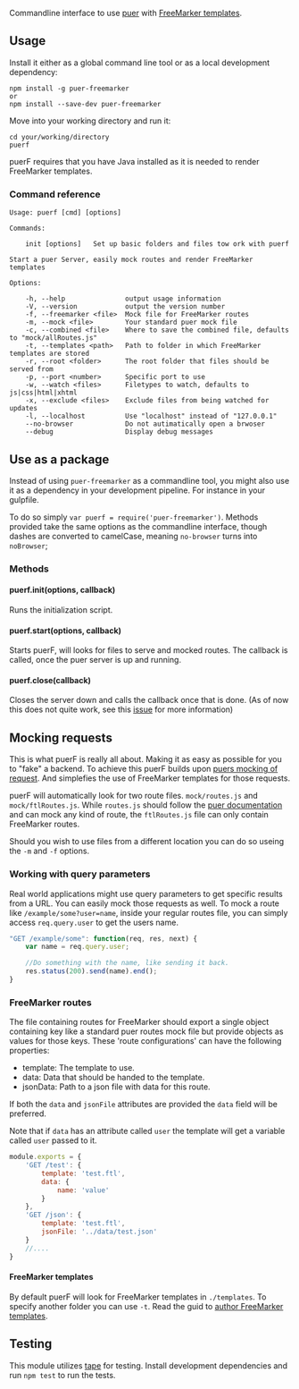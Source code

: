 Commandline interface to use [puer](https://github.com/leeluolee/puer) with [FreeMarker templates](http://freemarker.org/).

## Usage

Install it either as a global command line tool or as a local development dependency:
```
npm install -g puer-freemarker
or
npm install --save-dev puer-freemarker
```

Move into your working directory and run it:
```
cd your/working/directory
puerf
```
puerF requires that you have Java installed as it is needed to render FreeMarker templates.

### Command reference
```
Usage: puerf [cmd] [options]

Commands:

    init [options]   Set up basic folders and files tow ork with puerf

Start a puer Server, easily mock routes and render FreeMarker templates

Options:

    -h, --help               output usage information
    -V, --version            output the version number
    -f, --freemarker <file>  Mock file for FreeMarker routes
    -m, --mock <file>        Your standard puer mock file
    -c, --combined <file>    Where to save the combined file, defaults to "mock/allRoutes.js"
    -t, --templates <path>   Path to folder in which FreeMarker templates are stored
    -r, --root <folder>      The root folder that files should be served from
    -p, --port <number>      Specific port to use
    -w, --watch <files>      Filetypes to watch, defaults to js|css|html|xhtml
    -x, --exclude <files>    Exclude files from being watched for updates
    -l, --localhost          Use "localhost" instead of "127.0.0.1"
    --no-browser             Do not autimatically open a brwoser
    --debug                  Display debug messages
```

## Use as a package

Instead of using `puer-freemarker` as a commandline tool, you might also use it as a dependency in your development pipeline. For instance in your gulpfile.

To do so simply `var puerf = require('puer-freemarker')`. Methods provided take the same options as the commandline interface, though dashes are converted to camelCase, meaning `no-browser` turns into `noBrowser`;

### Methods

#### puerf.init(options, callback)

Runs the initialization script.

#### puerf.start(options, callback)

Starts puerF, will looks for files to serve and mocked routes. The callback is called, once the puer server is up and running.

#### puerf.close(callback)

Closes the server down and calls the callback once that is done. (As of now this does not quite work, see this [issue](https://github.com/leeluolee/puer/issues/30) for more information)

## Mocking requests

This is what puerF is really all about. Making it as easy as possible for you to "fake" a backend. To achieve this puerF builds upon [puers mocking of request](https://github.com/leeluolee/puer#mock-request). And simplefies the use of FreeMarker templates for those requests.

puerF will automatically look for two route files. `mock/routes.js` and `mock/ftlRoutes.js`. While `routes.js` should follow the [puer documentation](https://github.com/leeluolee/puer#mock-request) and can mock any kind of route, the `ftlRoutes.js` file can only contain FreeMarker routes.

Should you wish to use files from a different location you can do so useing the `-m` and `-f` options.

### Working with query parameters

Real world applications might use query parameters to get specific results from a URL. You can easily mock those requests as well. To mock a route like `/example/some?user=name`, inside your regular routes file, you can simply access `req.query.user` to get the users name.

``` javascript
"GET /example/some": function(req, res, next) {
    var name = req.query.user;

    //Do something with the name, like sending it back.
    res.status(200).send(name).end();
}
```

### FreeMarker routes

The file containing routes for FreeMarker should export a single object containing key like a standard puer routes mock file but provide objects as values for those keys. These 'route configurations' can have the following properties:
- template:     The template to use.
- data:         Data that should be handed to the template.
- jsonData:     Path to a json file with data for this route.

If both the `data` and `jsonFile` attributes are provided the `data` field will be preferred.

Note that if `data` has an attribute called `user` the template will get a variable called `user` passed to it.

``` javascript
module.exports = {     
    'GET /test': {
        template: 'test.ftl',
        data: {
            name: 'value'
        }
    },
    'GET /json': {
        template: 'test.ftl',
        jsonFile: '../data/test.json'
    }
    //....
}
```

#### FreeMarker templates

By default puerF will look for FreeMarker templates in `./templates`. To specify another folder you can use `-t`. Read the guid to [author FreeMarker templates](http://freemarker.org/docs/dgui.html).

## Testing

This module utilizes [tape](https://github.com/substack/tape) for testing. Install development dependencies and run `npm test` to run the tests.
